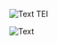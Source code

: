 

![Text TEI](https://yuhkak.github.io/YuhkaK/images/Text.png)

![Text](https://yuhkak.github.io/YuhkaK/images/rsz_text.jpg)


